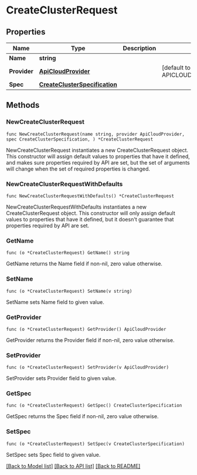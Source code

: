 # CreateClusterRequest

## Properties

Name | Type | Description | Notes
------------ | ------------- | ------------- | -------------
**Name** | **string** |  | 
**Provider** | [**ApiCloudProvider**](ApiCloudProvider.md) |  | [default to APICLOUDPROVIDER_UNSPECIFIED]
**Spec** | [**CreateClusterSpecification**](CreateClusterSpecification.md) |  | 

## Methods

### NewCreateClusterRequest

`func NewCreateClusterRequest(name string, provider ApiCloudProvider, spec CreateClusterSpecification, ) *CreateClusterRequest`

NewCreateClusterRequest instantiates a new CreateClusterRequest object.
This constructor will assign default values to properties that have it defined,
and makes sure properties required by API are set, but the set of arguments
will change when the set of required properties is changed.

### NewCreateClusterRequestWithDefaults

`func NewCreateClusterRequestWithDefaults() *CreateClusterRequest`

NewCreateClusterRequestWithDefaults instantiates a new CreateClusterRequest object.
This constructor will only assign default values to properties that have it defined,
but it doesn't guarantee that properties required by API are set.

### GetName

`func (o *CreateClusterRequest) GetName() string`

GetName returns the Name field if non-nil, zero value otherwise.

### SetName

`func (o *CreateClusterRequest) SetName(v string)`

SetName sets Name field to given value.

### GetProvider

`func (o *CreateClusterRequest) GetProvider() ApiCloudProvider`

GetProvider returns the Provider field if non-nil, zero value otherwise.

### SetProvider

`func (o *CreateClusterRequest) SetProvider(v ApiCloudProvider)`

SetProvider sets Provider field to given value.

### GetSpec

`func (o *CreateClusterRequest) GetSpec() CreateClusterSpecification`

GetSpec returns the Spec field if non-nil, zero value otherwise.

### SetSpec

`func (o *CreateClusterRequest) SetSpec(v CreateClusterSpecification)`

SetSpec sets Spec field to given value.


[[Back to Model list]](../README.md#documentation-for-models) [[Back to API list]](../README.md#documentation-for-api-endpoints) [[Back to README]](../README.md)


